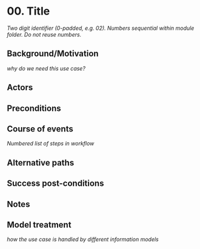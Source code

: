 # 00. Title
_Two digit identifier (0-padded, e.g. 02). Numbers sequential within module folder. Do not reuse numbers._

## Background/Motivation
_why do we need this use case?_

## Actors

## Preconditions

## Course of events
_Numbered list of steps in workflow_

## Alternative paths

## Success post-conditions

## Notes

## Model treatment
_how the use case is handled by different information models_
